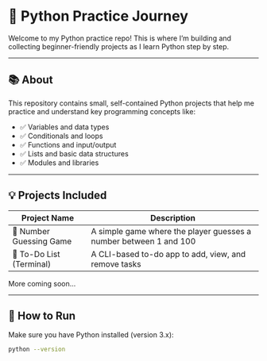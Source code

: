 # 🐍 Python Practice Journey

Welcome to my Python practice repo! This is where I’m building and collecting beginner-friendly projects as I learn Python step by step.

---

## 📚 About

This repository contains small, self-contained Python projects that help me practice and understand key programming concepts like:

- ✅ Variables and data types  
- ✅ Conditionals and loops  
- ✅ Functions and input/output  
- ✅ Lists and basic data structures  
- ✅ Modules and libraries  

---

## 💡 Projects Included

| Project Name           | Description                                  |
|------------------------|----------------------------------------------|
| 🎯 Number Guessing Game | A simple game where the player guesses a number between 1 and 100 |
| 📝 To-Do List (Terminal) | A CLI-based to-do app to add, view, and remove tasks |

More coming soon...

---

## 🚀 How to Run

Make sure you have Python installed (version 3.x):

```bash
python --version
